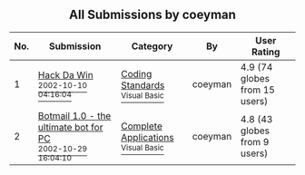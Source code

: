 ﻿<div align="center">

## All Submissions by coeyman

</div>

No.  | Submission | Category | By   | User Rating
---- | ---------- | -------- | ---- | -----------
1 | [Hack Da Win<br /><sup>2002-10-10 04:16:04</sup>](https://github.com/Planet-Source-Code/coeyman-hack-da-win__1-39698) | [Coding Standards<br /><sup>Visual Basic</sup>](../ByCategory/coding-standards__1-43.md) | coeyman | 4.9 (74 globes from 15 users)
2 | [Botmail 1\.0 \- the ultimate bot for PC<br /><sup>2002-10-29 16:04:10</sup>](https://github.com/Planet-Source-Code/coeyman-botmail-1-0-the-ultimate-bot-for-pc__1-40395) | [Complete Applications<br /><sup>Visual Basic</sup>](../ByCategory/complete-applications__1-27.md) | coeyman | 4.8 (43 globes from 9 users)
